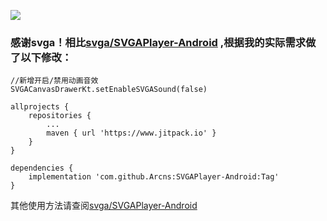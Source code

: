 [![](https://www.jitpack.io/v/Arcns/AllAngleExpandableButton.svg)](https://www.jitpack.io/#Arcns/AllAngleExpandableButton)

### 感谢svga！相比[svga/SVGAPlayer-Android](https://github.com/svga/SVGAPlayer-Android) ,根据我的实际需求做了以下修改：
```
//新增开启/禁用动画音效
SVGACanvasDrawerKt.setEnableSVGASound(false)
```

```
allprojects {
	repositories {
		...
		maven { url 'https://www.jitpack.io' }
	}
}
```
	
```
dependencies {
	implementation 'com.github.Arcns:SVGAPlayer-Android:Tag'
}
```

其他使用方法请查阅[svga/SVGAPlayer-Android](https://github.com/svga/SVGAPlayer-Android)
